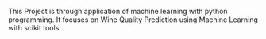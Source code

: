 This Project is through application of machine learning with python programming. It focuses on Wine Quality Prediction using Machine Learning with scikit tools.
